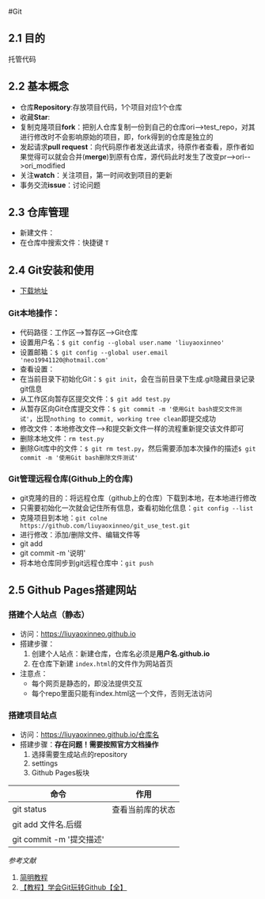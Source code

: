 #Git

## 2.1 目的
托管代码

## 2.2 基本概念
* 仓库**Repository**:存放项目代码，1个项目对应1个仓库
* 收藏**Star**:
* 复制克隆项目**fork**：把别人仓库复制一份到自己的仓库ori-->test_repo，对其进行修改时不会影响原始的项目，即，fork得到的仓库是独立的
* 发起请求**pull request**：向代码原作者发送此请求，待原作者查看，原作者如果觉得可以就会合并(**merge**)到原有仓库，源代码此时发生了改变pr-->ori-->ori_modified
* 关注**watch**：关注项目，第一时间收到项目的更新
* 事务交流**issue**：讨论问题

## 2.3 仓库管理
* 新建文件：
* 在仓库中搜索文件：快捷键 `T`

## 2.4 Git安装和使用
* [下载地址](https://git-scm.com/download/win)
### Git本地操作：
  - 代码路径：工作区-->暂存区-->Git仓库
  - 设置用户名：`$ git config --global user.name 'liuyaoxinneo'`
  - 设置邮箱：`$ git config --global user.email 'neo19941120@hotmail.com'`
  - 查看设置：
  - 在当前目录下初始化Git：`$ git init`，会在当前目录下生成.git隐藏目录记录git信息
  - 从工作区向暂存区提交文件：`$ git add test.py`
  - 从暂存区向Git仓库提交文件：`$ git commit -m '使用Git bash提交文件测试'`，出现`nothing to commit, working tree clean`即提交成功
  - 修改文件：本地修改文件-->和提交新文件一样的流程重新提交该文件即可
  - 删除本地文件：`rm test.py`
  - 删除Git库中的文件：`$ git rm test.py`，然后需要添加本次操作的描述`$ git commit -m '使用Git bash删除文件测试'`

### Git管理远程仓库(Github上的仓库)
  - git克隆的目的：将远程仓库（github上的仓库）下载到本地，在本地进行修改
  - 只需要初始化一次就会记住所有信息，查看初始化信息：`git config --list`
  - 克隆项目到本地：`git colne https://github.com/liuyaoxinneo/git_use_test.git`
  - 进行修改：添加/删除文件、编辑文件等
  - git add
  - git commit -m '说明'
  - 将本地仓库同步到git远程仓库中：`git push`

## 2.5 Github Pages搭建网站
### 搭建个人站点（静态）
* 访问：https://liuyaoxinneo.github.io
* 搭建步骤：
  1. 创建个人站点：新建仓库，仓库名必须是**用户名.github.io**
  2. 在仓库下新建 `index.html`的文件作为网站首页
* 注意点：
  - 每个网页是静态的，即没法提供交互
  - 每个repo里面只能有index.html这一个文件，否则无法访问
### 搭建项目站点
* 访问：https://liuyaoxinneo.github.io/仓库名
* 搭建步骤：**存在问题！需要按照官方文档操作**
  1. 选择需要生成站点的repository
  2. settings
  3. Github Pages板块

| 命令                     | 作用             |
| ------------------------ | ---------------- |
| git status               | 查看当前库的状态 |
| git add 文件名.后缀      |                  |
| git commit -m '提交描述' |                  |




*参考文献*
1. [简明教程](https://www.cnblogs.com/yaoxiaowen/p/8227873.html)
2. [【教程】学会Git玩转Github【全】](https://www.bilibili.com/video/BV1Xx411m7kn?p=3)
